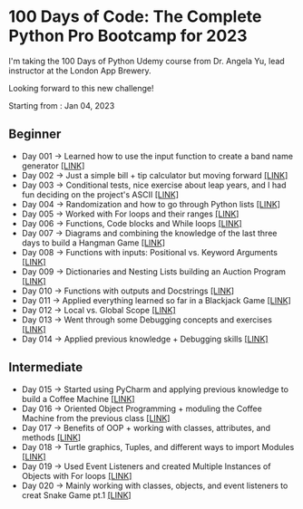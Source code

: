 # 100 Days of Code: The Complete Python Pro Bootcamp for 2023

I'm taking the 100 Days of Python Udemy course from Dr. Angela Yu, lead instructor at the London App Brewery.

Looking forward to this new challenge!

Starting from : Jan 04, 2023

<h2 align="left">Beginner <img src="https://user-images.githubusercontent.com/87985283/215882941-c4d3b28b-3ebf-4b58-9360-3811883a372d.png" height="15"/></h2>

- Day 001 &rarr; Learned how to use the input function to create a band name generator [[LINK]](https://github.com/vsommah/python-100d-bootcamp/tree/main/day-001)
- Day 002 &rarr; Just a simple bill + tip calculator but moving forward [[LINK]](https://github.com/vsommah/python-100d-bootcamp/tree/main/day-002) 
- Day 003 &rarr; Conditional tests, nice exercise about leap years, and I had fun deciding on the project's ASCII [[LINK]](https://github.com/vsommah/python-100d-bootcamp/tree/main/day-003)
- Day 004 &rarr; Randomization and how to go through Python lists [[LINK]](https://github.com/vsommah/python-100d-bootcamp/tree/main/day-004)
- Day 005 &rarr; Worked with For loops and their ranges [[LINK]](https://github.com/vsommah/python-100d-bootcamp/tree/main/day-005)
- Day 006 &rarr; Functions, Code blocks and While loops [[LINK]](https://github.com/vsommah/python-100d-bootcamp/tree/main/day-006)
- Day 007 &rarr; Diagrams and combining the knowledge of the last three days to build a Hangman Game [[LINK]](https://github.com/vsommah/python-100d-bootcamp/tree/main/day-007)
- Day 008 &rarr; Functions with inputs: Positional vs. Keyword Arguments [[LINK]](https://github.com/vsommah/python-100d-bootcamp/tree/main/day-008)
- Day 009 &rarr; Dictionaries and Nesting Lists building an Auction Program [[LINK]](https://github.com/vsommah/python-100d-bootcamp/tree/main/day-009)
- Day 010 &rarr; Functions with outputs and Docstrings [[LINK]](https://github.com/vsommah/python-100d-bootcamp/tree/main/day-010)
- Day 011 &rarr; Applied everything learned so far in a Blackjack Game [[LINK]](https://github.com/vsommah/python-100d-bootcamp/tree/main/day-011)
- Day 012 &rarr; Local vs. Global Scope [[LINK]](https://github.com/vsommah/python-100d-bootcamp/tree/main/day-012)
- Day 013 &rarr; Went through some Debugging concepts and exercises [[LINK]](https://github.com/vsommah/python-100d-bootcamp/tree/main/day-013)
- Day 014 &rarr; Applied previous knowledge + Debugging skills [[LINK]](https://github.com/vsommah/python-100d-bootcamp/tree/main/day-014)

<h2 align="left">Intermediate <img src="https://user-images.githubusercontent.com/87985283/215885360-122115af-6da7-448b-81a7-30e03ccbff17.png" height="15"/></h2>

- Day 015 &rarr; Started using PyCharm and applying previous knowledge to build a Coffee Machine [[LINK]](https://github.com/vsommah/python-100d-bootcamp/tree/main/day-015)
- Day 016 &rarr; Oriented Object Programming + moduling the Coffee Machine from the previous class [[LINK]](https://github.com/vsommah/python-100d-bootcamp/tree/main/day-016)
- Day 017 &rarr; Benefits of OOP + working with classes, attributes, and methods [[LINK]](https://github.com/vsommah/python-100d-bootcamp/tree/main/day-017)
- Day 018 &rarr; Turtle graphics, Tuples, and different ways to import Modules [[LINK]](https://github.com/vsommah/python-100d-bootcamp/tree/main/day-018)
- Day 019 &rarr; Used Event Listeners and created Multiple Instances of Objects with For loops [[LINK]](https://github.com/vsommah/python-100d-bootcamp/tree/main/day-019)
- Day 020 &rarr; Mainly working with classes, objects, and event listeners to creat Snake Game pt.1 [[LINK]](https://github.com/vsommah/python-100d-bootcamp/tree/main/day-020)

